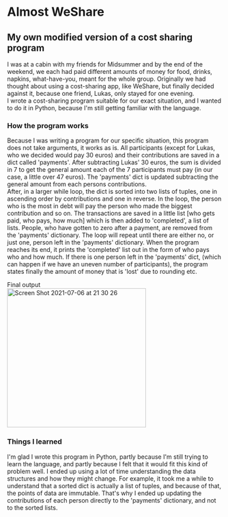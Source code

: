# Almost WeShare
## My own modified version of a cost sharing program
I was at a cabin with my friends for Midsummer and by the end of the weekend, we each had paid different amounts of money for food, 
drinks, napkins, what-have-you, meant for the whole group. Originally we had thought about using a cost-sharing app, like WeShare, but
finally decided against it, because one friend, Lukas, only stayed for one evening.  
I wrote a cost-sharing program suitable for our exact situation, and I wanted to do it in Python, because I'm still getting familiar with
the language.

### How the program works
Because I was writing a program for our specific situation, this program does not take arguments, it works as is. All participants 
(except for Lukas, who we decided would pay 30 euros) and their contributions are saved in a dict called 'payments'. After subtracting
 Lukas' 30 euros, the sum is divided in 7 to get the general amount each of the 7 participants must pay (in our case, a little over 
 47 euros). The 'payments' dict is updated subtracting the general amount from each persons contributions.  
   After, in a larger while loop, the dict is sorted into two lists of tuples, one in ascending order by contributions and one in reverse.
 In the loop, the person who is the most in debt will pay the person who made the biggest contribution and so on. The transactions are
 saved in a little list \[who gets paid, who pays, how much\] which is then added to 'completed', a list of lists. People, who have
 gotten to zero after a payment, are removed from the 'payments' dictionary. The loop will repeat until there are either no, or just one, person left in the 'payments' dictionary. When the program reaches its end, it prints the 'completed' list out in the form of
 who pays who and how much. If there is one person left in the 'payments' dict, (which can happen if we have an uneven number of 
 participants), the program states finally the amount of money that is 'lost' due to rounding etc.
   
   Final output  
 <img width="325" alt="Screen Shot 2021-07-06 at 21 30 26" src="https://user-images.githubusercontent.com/57495339/124649880-b902c700-dea1-11eb-99ef-5657ad556756.png">

 ### Things I learned
 I'm glad I wrote this program in Python, partly because I'm still trying to learn the language, and partly because I felt that it
 would fit this kind of problem well. I ended up using a lot of time understanding the data structures and how they might change. For
 example, it took me a while to understand that a sorted dict is actually a list of tuples, and because of that, the points of data are
 immutable. That's why I ended up updating the contributions of each person directly to the 'payments' dictionary, and not to the
 sorted lists.
 
